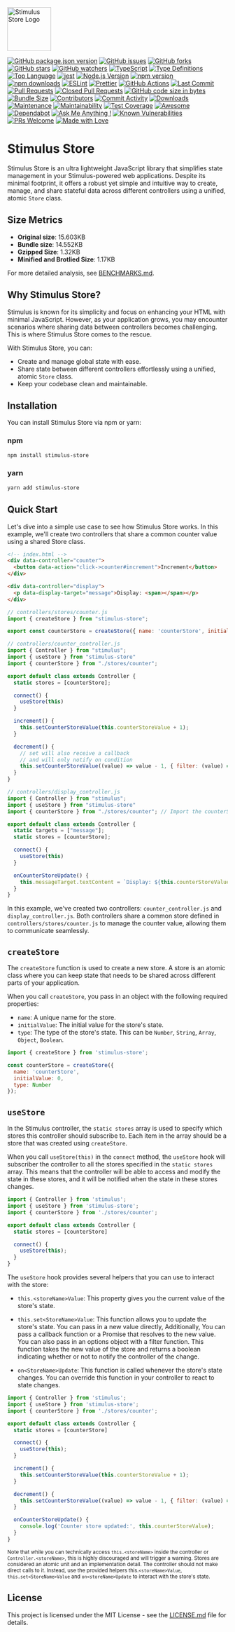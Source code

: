 <img src="./public/stimulus_store_logo.png" alt="Stimulus Store Logo" width="100"/> 

[![GitHub package.json version](https://img.shields.io/github/package-json/v/omarluq/stimulus-store)](https://github.com/omarluq/stimulus-store)
[![GitHub issues](https://img.shields.io/github/issues/omarluq/stimulus-store)](https://github.com/omarluq/stimulus-store/issues)
[![GitHub forks](https://img.shields.io/github/forks/omarluq/stimulus-store)](https://github.com/omarluq/stimulus-store/network)
[![GitHub stars](https://img.shields.io/github/stars/omarluq/stimulus-store)](https://github.com/omarluq/stimulus-store/stargazers)
[![GitHub watchers](https://img.shields.io/github/watchers/omarluq/stimulus-store)](https://github.com/omarluq/stimulus-store/watchers)
[![TypeScript](https://img.shields.io/badge/-TypeScript-007ACC?style=flat&logo=typescript)](https://github.com/omarluq/stimulus-store)
[![Type Definitions](https://img.shields.io/npm/types/stimulus-store)](https://www.npmjs.com/package/stimulus-store)
[![Top Language](https://img.shields.io/github/languages/top/omarluq/stimulus-store)](https://github.com/omarluq/stimulus-store)
[![jest](https://jestjs.io/img/jest-badge.svg)](https://github.com/facebook/jest)
[![Node.js Version](https://img.shields.io/node/v/stimulus-store)](https://nodejs.org/en/download/)
[![npm version](https://badge.fury.io/js/stimulus-store.svg)](https://badge.fury.io/js/stimulus-store)
[![npm downloads](https://img.shields.io/npm/dm/stimulus-store.svg)](https://www.npmjs.com/package/stimulus-store)
[![ESLint](https://img.shields.io/badge/-ESLint-4B32C3?style=flat&logo=eslint)](https://github.com/omarluq/stimulus-store)
[![Prettier](https://img.shields.io/badge/code_style-prettier-ff69b4.svg?style=flat-square)](https://github.com/prettier/prettier)
[![GitHub Actions](https://github.com/omarluq/stimulus-store/actions/workflows/test.yml/badge.svg)](https://github.com/omarluq/stimulus-store/actions)
[![Last Commit](https://img.shields.io/github/last-commit/omarluq/stimulus-store)](https://github.com/omarluq/stimulus-store/commits/main)
[![Pull Requests](https://img.shields.io/github/issues-pr/omarluq/stimulus-store)](https://github.com/omarluq/stimulus-store/pulls)
[![Closed Pull Requests](https://img.shields.io/github/issues-pr-closed-raw/omarluq/stimulus-store)](https://github.com/omarluq/stimulus-store/pulls?q=is%3Apr+is%3Aclosed)
[![GitHub code size in bytes](https://img.shields.io/github/languages/code-size/omarluq/stimulus-store)](https://github.com/omarluq/stimulus-store)
[![Bundle Size](https://img.shields.io/bundlephobia/minzip/stimulus-store)](https://bundlephobia.com/result?p=stimulus-store)
[![Contributors](https://img.shields.io/github/contributors/omarluq/stimulus-store)](https://github.com/omarluq/stimulus-store/graphs/contributors)
[![Commit Activity](https://img.shields.io/github/commit-activity/m/omarluq/stimulus-store)](https://github.com/omarluq/stimulus-store/commits/main)
[![Downloads](https://img.shields.io/github/downloads/omarluq/stimulus-store/total)](https://github.com/omarluq/stimulus-store/releases)
[![Maintenance](https://img.shields.io/badge/Maintained%3F-yes-green.svg)](https://github.com/omarluq/stimulus-store/graphs/commit-activity)
[![Maintainability](https://api.codeclimate.com/v1/badges/a99a88d28ad37a79dbf6/maintainability)](https://codeclimate.com/github/omarluq/stimulus-store/maintainability)
[![Test Coverage](https://api.codeclimate.com/v1/badges/a99a88d28ad37a79dbf6/test_coverage)](https://codeclimate.com/github/omarluq/stimulus-store/test_coverage)
[![Awesome](https://awesome.re/badge.svg)](https://awesome.re)
[![Dependabot](https://badgen.net/github/dependabot/omarluq/stimulus-store)](https://github.com/omarluq/stimulus-store/pulls?q=is%3Apr+author%3Aapp%2Fdependabot-preview)
[![Ask Me Anything !](https://img.shields.io/badge/Ask%20me-anything-1abc9c.svg)](https://github.com/omarluq/ama)
[![Known Vulnerabilities](https://snyk.io/test/github/omarluq/stimulus-store/badge.svg)](https://snyk.io/test/github/omarluq/stimulus-store)
[![PRs Welcome](https://img.shields.io/badge/PRs-welcome-brightgreen.svg)](http://makeapullrequest.com)
[![Made with Love](https://img.shields.io/badge/Made%20with-Love-ff69b4.svg)](https://github.com/omarluq/stimulus-store)


# Stimulus Store

Stimulus Store is an ultra lightweight JavaScript library that simplifies state management in your Stimulus-powered web applications. Despite its minimal footprint, it offers a robust yet simple and intuitive way to create, manage, and share stateful data across different controllers using a unified, atomic `Store` class.

## Size Metrics

- **Original size**: 15.603KB
- **Bundle size**: 14.552KB
- **Gzipped Size**: 1.32KB
- **Minified and Brotlied Size**: 1.17KB

For more detailed analysis, see [BENCHMARKS.md](BENCHMARKS.md).

## Why Stimulus Store?

Stimulus is known for its simplicity and focus on enhancing your HTML with minimal JavaScript. However, as your application grows, you may encounter scenarios where sharing data between controllers becomes challenging. This is where Stimulus Store comes to the rescue.

With Stimulus Store, you can:

- Create and manage global state with ease.
- Share state between different controllers effortlessly using a unified, atomic `Store` class.
- Keep your codebase clean and maintainable.

## Installation

You can install Stimulus Store via npm or yarn:

### npm

```bash
npm install stimulus-store
```
### yarn

```bash
yarn add stimulus-store
```

## Quick Start

Let's dive into a simple use case to see how Stimulus Store works. In this example, we'll create two controllers that share a common counter value using a shared Store class.


```html
<!-- index.html -->
<div data-controller="counter">
  <button data-action="click->counter#increment">Increment</button>
</div>

<div data-controller="display">
  <p data-display-target="message">Display: <span></span></p>
</div>
```

```js
// controllers/stores/counter.js
import { createStore } from "stimulus-store";

export const counterStore = createStore({ name: 'counterStore', initialValue: 0, type: Number });
```

```js
// controllers/counter_controller.js
import { Controller } from "stimulus";
import { useStore } from "stimulus-store"
import { counterStore } from "./stores/counter";

export default class extends Controller {
  static stores = [counterStore];

  connect() {
    useStore(this)
  }

  increment() {
    this.setCounterStoreValue(this.counterStoreValue + 1);
  }

  decrement() {
    // set will also receive a callback
    // and will only notify on condition
    this.setCounterStoreValue((value) => value - 1, { filter: (value) => value === 0 })
  }
}
```

```js
// controllers/display_controller.js
import { Controller } from "stimulus";
import { useStore } from "stimulus-store"
import { counterStore } from "./stores/counter"; // Import the counterStore

export default class extends Controller {
  static targets = ["message"];
  static stores = [counterStore];

  connect() {
    useStore(this)
  }

  onCounterStoreUpdate() {
    this.messageTarget.textContent = `Display: ${this.counterStoreValue}`;
  }
}
```

In this example, we've created two controllers: `counter_controller.js` and `display_controller.js`. Both controllers share a common store defined in `controllers/stores/counter.js` to manage the counter value, allowing them to communicate seamlessly.

## `createStore`

The `createStore` function is used to create a new store. A store is an atomic class where you can keep state that needs to be shared across different parts of your application. 

When you call `createStore`, you pass in an object with the following required properties:

- `name`: A unique name for the store.
- `initialValue`: The initial value for the store's state.
- `type`: The type of the store's state. This can be `Number`, `String`, `Array`, `Object`, `Boolean`.


```javascript
import { createStore } from 'stimulus-store';

const counterStore = createStore({
  name: 'counterStore',
  initialValue: 0,
  type: Number
});
```

## `useStore`

In the Stimulus controller, the `static stores` array is used to specify which stores this controller should subscribe to. Each item in the array should be a store that was created using `createStore`.

When you call `useStore(this)` in the `connect` method, the `useStore` hook will subscriber the controller to all the stores specified in the `static stores` array. This means that the controller will be able to access and modify the state in these stores, and it will be notified when the state in these stores changes.

```js
import { Controller } from 'stimulus';
import { useStore } from 'stimulus-store';
import { counterStore } from './stores/counter';

export default class extends Controller {
  static stores = [counterStore]

  connect() {
    useStore(this);
  }
}
```

The `useStore` hook provides several helpers that you can use to interact with the store:
- `this.<storeName>Value`: This property gives you the current value of the store's state.
- `this.set<StoreName>Value`: This function allows you to update the store's state. You can pass in a new value directly, Additionally, You can pass a callback function or a Promise that resolves to the new value. You can also pass in an options object with a filter function. This function takes the new value of the store and returns a boolean indicating whether or not to notify the controller of the change.

- `on<StoreName>Update`: This function is called whenever the store's state changes. You can override this function in your controller to react to state changes.
```js
import { Controller } from 'stimulus';
import { useStore } from 'stimulus-store';
import { counterStore } from './stores/counter';

export default class extends Controller {
  static stores = [counterStore]

  connect() {
    useStore(this);
  }

  increment() {
    this.setCounterStoreValue(this.counterStoreValue + 1);
  }

  decrement() {
    this.setCounterStoreValue((value) => value - 1, { filter: (value) => value === 0 })
  }

  onCounterStoreUpdate() {
    console.log('Counter store updated:', this.counterStoreValue);
  }
}
```
<sub>Note that while you can technically access `this.<storeName>` inside the controller or `Controller.<storeName>`, this is highly discouraged and will trigger a warning. Stores are considered an atomic unit and an implementation detail. The controller should not make direct calls to it. Instead, use the provided helpers this.`<storeName>Value`, `this.set<StoreName>Value` and `on<storeName>Update` to interact with the store's state.</sub>

## License

This project is licensed under the MIT License - see the [LICENSE.md](LICENSE.md) file for details.
